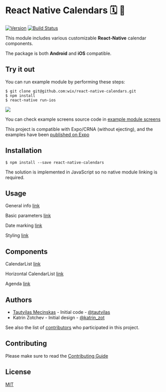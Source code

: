 # React Native Calendars 🗓️ 📆

[![Version](https://img.shields.io/npm/v/react-native-calendars.svg)](https://www.npmjs.com/package/react-native-calendars)
[![Build Status](https://travis-ci.org/wix/react-native-calendars.svg?branch=master)](https://travis-ci.org/wix/react-native-calendars)

This module includes various customizable **React-Native** calendar components.

The package is both **Android** and **iOS** compatible.

## Try it out

You can run example module by performing these steps:

```
$ git clone git@github.com:wix/react-native-calendars.git
$ npm install
$ react-native run-ios
```

<kbd>
  <img src="https://github.com/wix-private/wix-react-native-calendar/blob/master/demo/calendar.gif?raw=true">
</kbd>

You can check example screens source code in [example module screens](https://github.com/wix-private/wix-react-native-calendar/tree/master/example/src/screens)

This project is compatible with Expo/CRNA (without ejecting), and the examples have been [published on Expo](https://expo.io/@community/react-native-calendars-example)

## Installation

```
$ npm install --save react-native-calendars
```

The solution is implemented in JavaScript so no native module linking is required.

## Usage

General info [link](https://github.com/wix-private/wix-react-native-calendar/docs/Usage.md)

Basic parameters [link](https://github.com/wix-private/wix-react-native-calendar/docs/BasicParameters.md)

Date marking [link](https://github.com/wix-private/wix-react-native-calendar/docs/DateMarking.md)

Styling [link](https://github.com/wix-private/wix-react-native-calendar/docs/Styling.md)

## Components

CalendarList [link](https://github.com/wix-private/wix-react-native-calendar/docs/Components/CalendarList.md)

Horizontal CalendarList [link](https://github.com/wix-private/wix-react-native-calendar/docs/Components/HorizontalCalendarList.md)

Agenda [link](https://github.com/wix-private/wix-react-native-calendar/docs/Components/Agenda.md)

## Authors

- [Tautvilas Mecinskas](https://github.com/tautvilas/) - Initial code - [@tautvilas](https://twitter.com/Tautvilas)
- Katrin Zotchev - Initial design - [@katrin_zot](https://twitter.com/katrin_zot)

See also the list of [contributors](https://github.com/wix/react-native-calendar-components/contributors) who participated in this project.

## Contributing

Please make sure to read the [Contributing Guide](https://github.com/wix-private/wix-react-native-calendar/docs/Contributing.md)

## License

[MIT](https://opensource.org/licenses/MIT)
